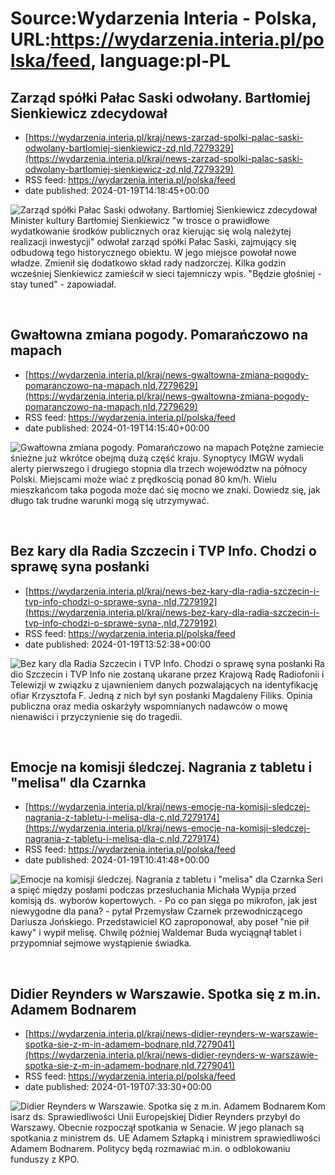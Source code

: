 # Source:Wydarzenia Interia - Polska, URL:https://wydarzenia.interia.pl/polska/feed, language:pl-PL

## Zarząd spółki Pałac Saski odwołany. Bartłomiej Sienkiewicz zdecydował
 - [https://wydarzenia.interia.pl/kraj/news-zarzad-spolki-palac-saski-odwolany-bartlomiej-sienkiewicz-zd,nId,7279329](https://wydarzenia.interia.pl/kraj/news-zarzad-spolki-palac-saski-odwolany-bartlomiej-sienkiewicz-zd,nId,7279329)
 - RSS feed: https://wydarzenia.interia.pl/polska/feed
 - date published: 2024-01-19T14:18:45+00:00

<p><a href="https://wydarzenia.interia.pl/kraj/news-zarzad-spolki-palac-saski-odwolany-bartlomiej-sienkiewicz-zd,nId,7279329"><img align="left" alt="Zarząd spółki Pałac Saski odwołany. Bartłomiej Sienkiewicz zdecydował" src="https://i.iplsc.com/zarzad-spolki-palac-saski-odwolany-bartlomiej-sienkiewicz-zd/000IFCX1GYJP23CG-C321.jpg" /></a>Minister kultury Bartłomiej Sienkiewicz &quot;w trosce o prawidłowe wydatkowanie środków publicznych oraz kierując się wolą należytej realizacji inwestycji&quot; odwołał zarząd spółki Pałac Saski, zajmujący się odbudową tego historycznego obiektu. W jego miejsce powołał nowe władze. Zmienił się dodatkowo skład rady nadzorczej. Kilka godzin wcześniej Sienkiewicz zamieścił w sieci tajemniczy wpis. &quot;Będzie głośniej - stay tuned&quot; - zapowiadał.</p><br clear="all" />

## Gwałtowna zmiana pogody. Pomarańczowo na mapach
 - [https://wydarzenia.interia.pl/kraj/news-gwaltowna-zmiana-pogody-pomaranczowo-na-mapach,nId,7279629](https://wydarzenia.interia.pl/kraj/news-gwaltowna-zmiana-pogody-pomaranczowo-na-mapach,nId,7279629)
 - RSS feed: https://wydarzenia.interia.pl/polska/feed
 - date published: 2024-01-19T14:15:40+00:00

<p><a href="https://wydarzenia.interia.pl/kraj/news-gwaltowna-zmiana-pogody-pomaranczowo-na-mapach,nId,7279629"><img align="left" alt="Gwałtowna zmiana pogody. Pomarańczowo na mapach" src="https://i.iplsc.com/gwaltowna-zmiana-pogody-pomaranczowo-na-mapach/000IFDJN8PU7GQA9-C321.jpg" /></a>Potężne zamiecie śnieżne już wkrótce obejmą dużą część kraju. Synoptycy IMGW wydali alerty pierwszego i drugiego stopnia dla trzech województw na północy Polski. Miejscami może wiać z prędkością ponad 80 km/h. Wielu mieszkańcom taka pogoda może dać się mocno we znaki. Dowiedz się, jak długo tak trudne warunki mogą się utrzymywać.</p><br clear="all" />

## Bez kary dla Radia Szczecin i TVP Info. Chodzi o sprawę syna posłanki
 - [https://wydarzenia.interia.pl/kraj/news-bez-kary-dla-radia-szczecin-i-tvp-info-chodzi-o-sprawe-syna-,nId,7279192](https://wydarzenia.interia.pl/kraj/news-bez-kary-dla-radia-szczecin-i-tvp-info-chodzi-o-sprawe-syna-,nId,7279192)
 - RSS feed: https://wydarzenia.interia.pl/polska/feed
 - date published: 2024-01-19T13:52:38+00:00

<p><a href="https://wydarzenia.interia.pl/kraj/news-bez-kary-dla-radia-szczecin-i-tvp-info-chodzi-o-sprawe-syna-,nId,7279192"><img align="left" alt="Bez kary dla Radia Szczecin i TVP Info. Chodzi o sprawę syna posłanki" src="https://i.iplsc.com/bez-kary-dla-radia-szczecin-i-tvp-info-chodzi-o-sprawe-syna/000IFD8UPACT6FJI-C321.jpg" /></a>Radio Szczecin i TVP Info nie zostaną ukarane przez Krajową Radę Radiofonii i Telewizji w związku z ujawnieniem danych pozwalających na identyfikację ofiar Krzysztofa F. Jedną z nich był syn posłanki Magdaleny Filiks. Opinia publiczna oraz media oskarżyły wspomnianych nadawców o mowę nienawiści i przyczynienie się do tragedii.</p><br clear="all" />

## Emocje na komisji śledczej. Nagrania z tabletu i "melisa" dla Czarnka
 - [https://wydarzenia.interia.pl/kraj/news-emocje-na-komisji-sledczej-nagrania-z-tabletu-i-melisa-dla-c,nId,7279174](https://wydarzenia.interia.pl/kraj/news-emocje-na-komisji-sledczej-nagrania-z-tabletu-i-melisa-dla-c,nId,7279174)
 - RSS feed: https://wydarzenia.interia.pl/polska/feed
 - date published: 2024-01-19T10:41:48+00:00

<p><a href="https://wydarzenia.interia.pl/kraj/news-emocje-na-komisji-sledczej-nagrania-z-tabletu-i-melisa-dla-c,nId,7279174"><img align="left" alt="Emocje na komisji śledczej. Nagrania z tabletu i &quot;melisa&quot; dla Czarnka" src="https://i.iplsc.com/emocje-na-komisji-sledczej-nagrania-z-tabletu-i-melisa-dla-c/000IFBJS51QMWR1X-C321.jpg" /></a>Seria spięć między posłami podczas przesłuchania Michała Wypija przed komisją ds. wyborów kopertowych. - Po co pan sięga po mikrofon, jak jest niewygodne dla pana? - pytał Przemysław Czarnek przewodniczącego Dariusza Jońskiego. Przedstawiciel KO zaproponował, aby poseł &quot;nie pił kawy&quot; i wypił melisę. Chwilę później Waldemar Buda wyciągnął tablet i przypomniał sejmowe wystąpienie świadka. </p><br clear="all" />

## Didier Reynders w Warszawie. Spotka się z m.in. Adamem Bodnarem
 - [https://wydarzenia.interia.pl/kraj/news-didier-reynders-w-warszawie-spotka-sie-z-m-in-adamem-bodnare,nId,7279041](https://wydarzenia.interia.pl/kraj/news-didier-reynders-w-warszawie-spotka-sie-z-m-in-adamem-bodnare,nId,7279041)
 - RSS feed: https://wydarzenia.interia.pl/polska/feed
 - date published: 2024-01-19T07:33:30+00:00

<p><a href="https://wydarzenia.interia.pl/kraj/news-didier-reynders-w-warszawie-spotka-sie-z-m-in-adamem-bodnare,nId,7279041"><img align="left" alt="Didier Reynders w Warszawie. Spotka się z m.in. Adamem Bodnarem " src="https://i.iplsc.com/didier-reynders-w-warszawie-spotka-sie-z-m-in-adamem-bodnare/000IF8JWYPOAGDKR-C321.jpg" /></a>Komisarz ds. Sprawiedliwości Unii Europejskiej Didier Reynders przybył do Warszawy. Obecnie rozpoczął spotkania w Senacie. W jego planach są spotkania z ministrem ds. UE Adamem Szłapką i ministrem sprawiedliwości Adamem Bodnarem. Politycy będą rozmawiać m.in. o odblokowaniu funduszy z KPO. </p><br clear="all" />

